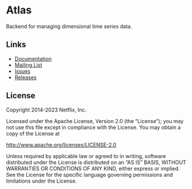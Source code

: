# Atlas

Backend for managing dimensional time series data.

## Links

* [Documentation](https://netflix.github.io/atlas-docs/)
* [Mailing List](https://groups.google.com/forum/#!forum/netflix-atlas)
* [Issues](https://github.com/Netflix/atlas/issues)
* [Releases](https://github.com/Netflix/atlas/releases)

## License

Copyright 2014-2023 Netflix, Inc.

Licensed under the Apache License, Version 2.0 (the “License”); you may not use this file except in compliance with the License. You may obtain a copy of the License at

http://www.apache.org/licenses/LICENSE-2.0

Unless required by applicable law or agreed to in writing, software distributed under the License is distributed on an “AS IS” BASIS, WITHOUT WARRANTIES OR CONDITIONS OF ANY KIND, either express or implied. See the License for the specific language governing permissions and limitations under the License.
